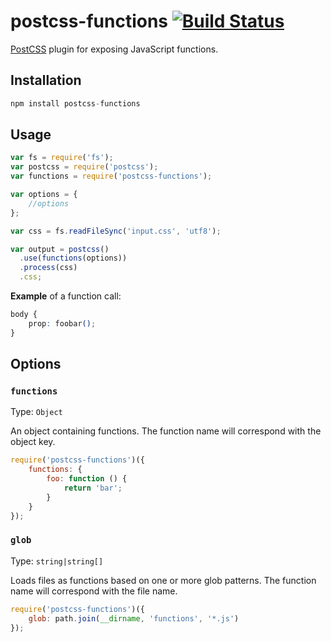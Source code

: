 # postcss-functions [![Build Status][ci-img]][ci]

[PostCSS] plugin for exposing JavaScript functions.

[PostCSS]: https://github.com/postcss/postcss
[ci-img]:  https://travis-ci.org/andyjansson/postcss-functions.svg
[ci]:      https://travis-ci.org/andyjansson/postcss-functions

## Installation

```js
npm install postcss-functions
```

## Usage

```js
var fs = require('fs');
var postcss = require('postcss');
var functions = require('postcss-functions');

var options = {
	//options
};

var css = fs.readFileSync('input.css', 'utf8');

var output = postcss()
  .use(functions(options))
  .process(css)
  .css;
```

**Example** of a function call:

```css
body {
	prop: foobar();
}
```

## Options

### `functions`

Type: `Object`

An object containing functions. The function name will correspond with the object key.

```js
require('postcss-functions')({
	functions: {
		foo: function () {
			return 'bar';
		}
	}
});
```


### `glob`

Type: `string|string[]`

Loads files as functions based on one or more glob patterns. The function name will correspond with the file name. 

```js
require('postcss-functions')({
	glob: path.join(__dirname, 'functions', '*.js')
});
```
